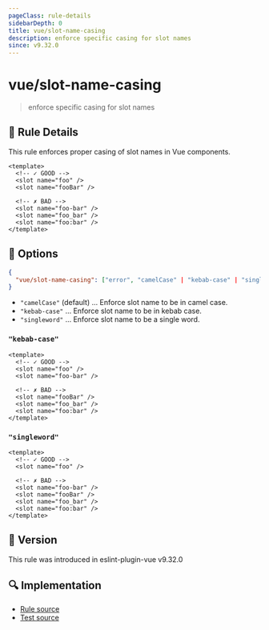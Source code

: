 ```yaml
---
pageClass: rule-details
sidebarDepth: 0
title: vue/slot-name-casing
description: enforce specific casing for slot names
since: v9.32.0
---
```


# vue/slot-name-casing

> enforce specific casing for slot names

## :book: Rule Details

This rule enforces proper casing of slot names in Vue components.

<eslint-code-block :rules="{'vue/slot-name-casing': ['error']}">

```vue
<template>
  <!-- ✓ GOOD -->
  <slot name="foo" />
  <slot name="fooBar" />

  <!-- ✗ BAD -->
  <slot name="foo-bar" />
  <slot name="foo_bar" />
  <slot name="foo:bar" />
</template>
```

</eslint-code-block>

## :wrench: Options

```json
{
  "vue/slot-name-casing": ["error", "camelCase" | "kebab-case" | "singleword"]
}
```

- `"camelCase"` (default) ... Enforce slot name to be in camel case.
- `"kebab-case"` ... Enforce slot name to be in kebab case.
- `"singleword"` ... Enforce slot name to be a single word.

### `"kebab-case"`

<eslint-code-block :rules="{'vue/prop-name-casing': ['error', 'kebab-case']}">

```vue
<template>
  <!-- ✓ GOOD -->
  <slot name="foo" />
  <slot name="foo-bar" />

  <!-- ✗ BAD -->
  <slot name="fooBar" />
  <slot name="foo_bar" />
  <slot name="foo:bar" />
</template>
```

</eslint-code-block>

### `"singleword"`

<eslint-code-block :rules="{'vue/prop-name-casing': ['error', 'singleword']}">

```vue
<template>
  <!-- ✓ GOOD -->
  <slot name="foo" />

  <!-- ✗ BAD -->
  <slot name="foo-bar" />
  <slot name="fooBar" />
  <slot name="foo_bar" />
  <slot name="foo:bar" />
</template>
```

</eslint-code-block>

## :rocket: Version

This rule was introduced in eslint-plugin-vue v9.32.0

## :mag: Implementation

- [Rule source](https://github.com/vuejs/eslint-plugin-vue/blob/master/lib/rules/slot-name-casing.js)
- [Test source](https://github.com/vuejs/eslint-plugin-vue/blob/master/tests/lib/rules/slot-name-casing.js)
